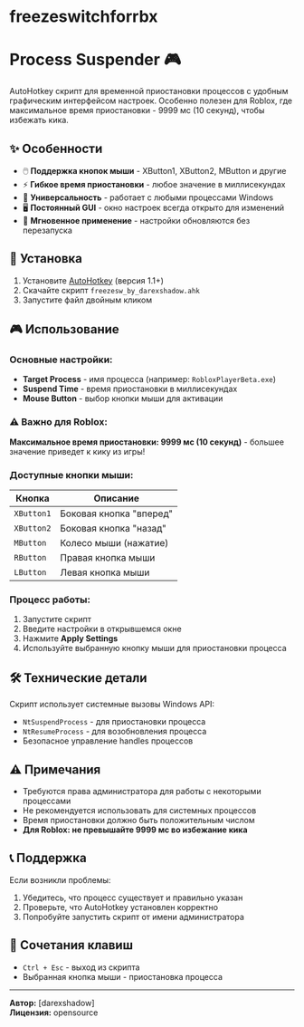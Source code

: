 # freezeswitchforrbx
# Process Suspender 🎮

AutoHotkey скрипт для временной приостановки процессов с удобным графическим интерфейсом настроек. Особенно полезен для Roblox, где максимальное время приостановки - 9999 мс (10 секунд), чтобы избежать кика.

## ✨ Особенности

- 🖱️ **Поддержка кнопок мыши** - XButton1, XButton2, MButton и другие
- ⚡ **Гибкое время приостановки** - любое значение в миллисекундах
- 🎯 **Универсальность** - работает с любыми процессами Windows
- 🖥️ **Постоянный GUI** - окно настроек всегда открыто для изменений
- 🔄 **Мгновенное применение** - настройки обновляются без перезапуска

## 🚀 Установка

1. Установите [AutoHotkey](https://www.autohotkey.com/) (версия 1.1+)
2. Скачайте скрипт `freezesw_by_darexshadow.ahk`
3. Запустите файл двойным кликом

## 🎮 Использование

### Основные настройки:

- **Target Process** - имя процесса (например: `RobloxPlayerBeta.exe`)
- **Suspend Time** - время приостановки в миллисекундах
- **Mouse Button** - выбор кнопки мыши для активации

### ⚠️ Важно для Roblox:
**Максимальное время приостановки: 9999 мс (10 секунд)** - большее значение приведет к кику из игры!

### Доступные кнопки мыши:

| Кнопка | Описание |
|--------|----------|
| `XButton1` | Боковая кнопка "вперед" |
| `XButton2` | Боковая кнопка "назад" |
| `MButton` | Колесо мыши (нажатие) |
| `RButton` | Правая кнопка мыши |
| `LButton` | Левая кнопка мыши |

### Процесс работы:

1. Запустите скрипт
2. Введите настройки в открывшемся окне
3. Нажмите **Apply Settings**
4. Используйте выбранную кнопку мыши для приостановки процесса

## 🛠️ Технические детали

Скрипт использует системные вызовы Windows API:
- `NtSuspendProcess` - для приостановки процесса
- `NtResumeProcess` - для возобновления процесса
- Безопасное управление handles процессов

## ⚠️ Примечания

- Требуются права администратора для работы с некоторыми процессами
- Не рекомендуется использовать для системных процессов
- Время приостановки должно быть положительным числом
- **Для Roblox: не превышайте 9999 мс во избежание кика**

## 📞 Поддержка

Если возникли проблемы:
1. Убедитесь, что процесс существует и правильно указан
2. Проверьте, что AutoHotkey установлен корректно
3. Попробуйте запустить скрипт от имени администратора

## 🎯 Сочетания клавиш

- `Ctrl + Esc` - выход из скрипта
- Выбранная кнопка мыши - приостановка процесса

---

**Автор:** [darexshadow]  
**Лицензия:** opensource
